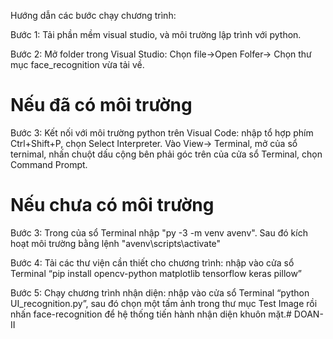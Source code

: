 Hướng dẫn các bước chạy chương trình: 

Bước 1: Tải phần mềm visual studio, và môi trường lập trình với python.

Bước 2: Mở folder trong Visual Studio: Chọn file->Open Folfer-> Chọn thư mục face_recognition vừa tải về. 

# Nếu đã có môi trường
Bước 3: Kết nối với môi trường python trên Visual Code: nhập tổ hợp phím Ctrl+Shift+P, chọn Select Interpreter. Vào View-> Terminal, mở của sổ ternimal, nhấn chuột dấu cộng bên phải góc trên của cửa sổ Terminal, chọn Command Prompt.

# Nếu chưa có môi trường
Bước 3: Trong của sổ Terminal nhập "py -3 -m venv avenv". Sau đó kích hoạt môi trường bằng lệnh "avenv\scripts\activate"

Bước 4: Tải các thư viện cần thiết cho chương trình: nhập vào cửa sổ Terminal “pip install opencv-python matplotlib tensorflow keras pillow”

Bước 5: Chạy chương trình nhận diện: nhập vào cửa sổ Terminal “python UI_recognition.py”, sau đó chọn một tấm ảnh trong thư mục Test Image rồi nhấn face-recognition để hệ thống tiến hành nhận diện khuôn mặt.# DOAN-II